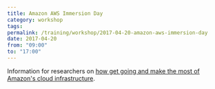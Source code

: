 ```yaml
---
title: Amazon AWS Immersion Day
category: workshop
tags:
permalink: /training/workshop/2017-04-20-amazon-aws-immersion-day
date: 2017-04-20
from: "09:00"
to: "17:00"
---
```


Information for researchers on [how get going and make the most of Amazon's cloud infrastructure](https://aws.amazon.com/events/immersion-sheffield/).